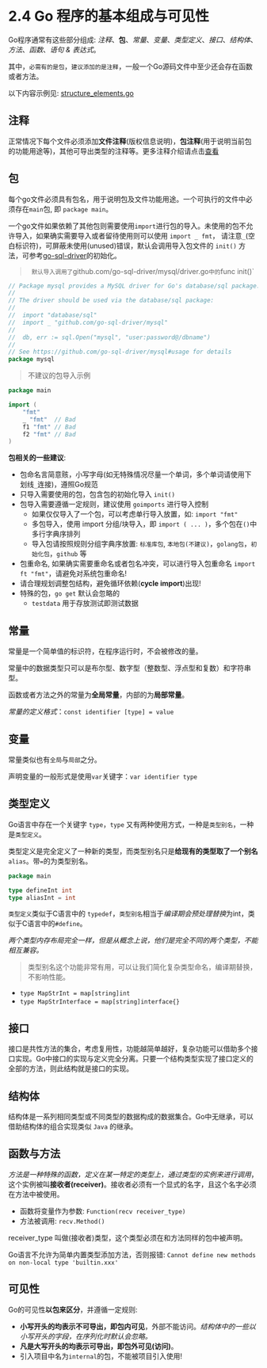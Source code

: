 # 2.4 Go 程序的基本组成与可见性

Go程序通常有这些部分组成: *注释*、**包**、_常量_、_变量_、_类型定义_、_接口_、_结构体_、_方法_、_函数_、_语句 & 表达式_。

其中，`必需有的是包`，`建议添加的是注释`，一般一个Go源码文件中至少还会存在函数或者方法。

以下内容示例见: [structure_elements.go](../examples/ch2/structure_elements.go)

## 注释

正常情况下每个文件必须添加**文件注释**(版权信息说明)，**包注释**(用于说明当前包的功能用途等)，其他可导出类型的注释等。更多注释介绍请点击[查看](ch2-02-name-keywords-identifier-comments-semicolons.md)

## 包

每个go文件必须具有包名，用于说明包及文件功能用途。一个可执行的文件中必须存在`main`包, 即 `package main`。

一个go文件如果依赖了其他包则需要使用`import`进行包的导入。未使用的包不允许导入，如果确实需要导入或者留待使用则可以使用 `import _ fmt`，
请注意`_`(空白标识符)，可屏蔽未使用(unused)错误，默认会调用导入包文件的 `init()` 方法，可参考[go-sql-driver](https://github.com/go-sql-driver/mysql#usageo
)的初始化。

>` 默认导入调用了`github.com/go-sql-driver/mysql/driver.go`中的`func init()`

```go
// Package mysql provides a MySQL driver for Go's database/sql package.
//
// The driver should be used via the database/sql package:
//
//  import "database/sql"
//  import _ "github.com/go-sql-driver/mysql"
//
//  db, err := sql.Open("mysql", "user:password@/dbname")
//
// See https://github.com/go-sql-driver/mysql#usage for details
package mysql

```

>不建议的包导入示例

```go
package main

import (
	"fmt"
	_ "fmt"  // Bad
	f1 "fmt" // Bad
	f2 "fmt" // Bad
)

```

**包相关的一些建议**:

- 包命名言简意赅，小写字母(如无特殊情况尽量一个单词，多个单词请使用下划线`_`连接)，遵照Go规范
- 只导入需要使用的包，包含包的初始化导入 `init()`
- 包导入需要遵循一定规则，建议使用 `goimports` 进行导入控制
  - 如果仅仅导入了一个包，可以考虑单行导入放置，如: `import "fmt"`
  - 多包导入，使用 import 分组/块导入，即 `import ( ... )`，多个包在`()`中多行字典序排列
  - 导入包请按照规则分组字典序放置: `标准库包`, `本地包(不建议)`，`golang包`，`初始化包`，`github` 等
- 包重命名, 如果确实需要重命名或者包名冲突，可以进行导入包重命名 `import ft "fmt"`，请避免对系统包重命名!
- 请合理规划调整包结构，避免循环依赖(**cycle import**)出现!
- 特殊的包，`go get` 默认会忽略的
  - `testdata` 用于存放测试即测试数据

## 常量

常量是一个简单值的标识符，在程序运行时，不会被修改的量。

常量中的数据类型只可以是布尔型、数字型（整数型、浮点型和复数）和字符串型。

函数或者方法之外的常量为**全局常量**，内部的为**局部常量**。

_常量的定义格式_：`const identifier [type] = value`

## 变量

常量类似也有`全局`与`局部`之分。

声明变量的一般形式是使用`var`关键字：`var identifier type`

## 类型定义

Go语言中存在一个关键字 `type`，`type` 又有两种使用方式，一种是`类型别名`，一种是`类型定义`。

类型定义是完全定义了一种新的类型，而类型别名只是**给现有的类型取了一个别名** `alias`。带`=`的为类型别名。

```go
package main

type defineInt int
type aliasInt = int
```

`类型定义`类似于C语言中的 `typedef`，`类型别名`相当于*编译期会预处理替换*为int，类似于C语言中的`#define`。

_两个类型内存布局完全一样，但是从概念上说，他们是完全不同的两个类型，不能相互兼容。_

>类型别名这个功能非常有用，可以让我们简化复杂类型命名，编译期替换，不影响性能。

- `type MapStrInt = map[string]int`
- `type MapStrInterface = map[string]interface{}`

## 接口

接口是共性方法的集合，考虑复用性，功能越简单越好，复杂功能可以借助多个接口实现。Go中接口的实现与定义完全分离。只要一个结构类型实现了接口定义的全部的方法，则此结构就是接口的实现。

## 结构体

结构体是一系列相同类型或不同类型的数据构成的数据集合。Go中无继承，可以借助结构体的组合实现类似 `Java` 的继承。

## 函数与方法

_方法是一种特殊的函数，定义在某一特定的类型上，通过类型的实例来进行调用_，这个实例被叫**接收者(receiver)**。接收者必须有一个显式的名字，且这个名字必须在方法中被使用。

- 函数将变量作为参数: `Function(recv receiver_type)`
- 方法被调用: `recv.Method()`

receiver_type 叫做(接收者)类型，这个类型必须在和方法同样的包中被声明。

Go语言不允许为简单内置类型添加方法，否则报错: `Cannot define new methods on non-local type 'builtin.xxx'`

## 可见性

Go的可见性**以包来区分**，并遵循一定规则:

- **小写开头的均表示不可导出，即包内可见**，外部不能访问。_结构体中的一些以小写开头的字段，在序列化时默认会忽略。_
- **凡是大写开头的均表示可导出，即包外可见(访问)**。
- 引入项目中名为`internal`的包，不能被项目引入使用!

